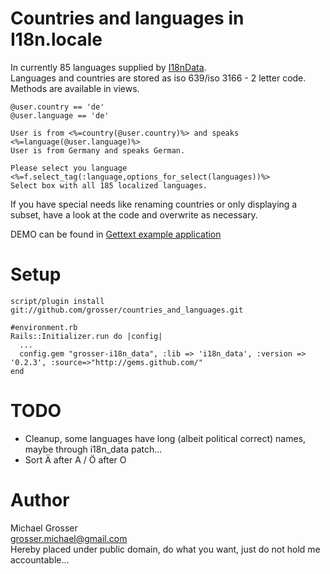 Countries and languages in I18n.locale
======================================
In currently 85 languages supplied by [I18nData](http://github.com/grosser/i18n_data).  
Languages and countries are stored as iso 639/iso 3166 - 2 letter code.  
Methods are available in views.

    @user.country == 'de'
    @user.language == 'de'

    User is from <%=country(@user.country)%> and speaks <%=language(@user.language)%>
    User is from Germany and speaks German.

    Please select you language <%=f.select_tag(:language,options_for_select(languages))%>
    Select box with all 185 localized languages.

If you have special needs like renaming countries or only displaying a subset,
have a look at the code and overwrite as necessary.

DEMO can be found in [Gettext example application](http://github.com/grosser/gettext_i18n_rails_example)

Setup
=====
    script/plugin install git://github.com/grosser/countries_and_languages.git

    #environment.rb
    Rails::Initializer.run do |config|
      ...
      config.gem "grosser-i18n_data", :lib => 'i18n_data', :version => '0.2.3', :source=>"http://gems.github.com/"
    end

TODO
====
 - Cleanup, some languages have long (albeit political correct) names, maybe through i18n_data patch...
 - Sort Ä after A / Ö after O

Author
======
Michael Grosser  
grosser.michael@gmail.com  
Hereby placed under public domain, do what you want, just do not hold me accountable...  